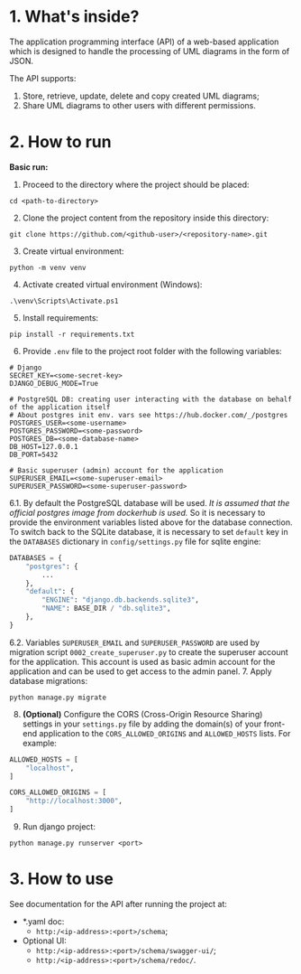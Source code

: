 # 1. What's inside?

The application programming interface (API) of a web-based application which is designed to handle the processing of UML diagrams in the form of JSON.

The API supports:
1. Store, retrieve, update, delete and copy created UML diagrams;
2. Share UML diagrams to other users with different permissions.

# 2. How to run

**Basic run:**
1. Proceed to the directory where the project should be placed:
```commandline
cd <path-to-directory>
```
2. Clone the project content from the repository inside this directory:
```commandline
git clone https://github.com/<github-user>/<repository-name>.git
```
3. Create virtual environment:
```commandline
python -m venv venv
```
4. Activate created virtual environment (Windows):
```commandline
.\venv\Scripts\Activate.ps1
```
5. Install requirements:
```commandline
pip install -r requirements.txt
```
6. Provide `.env` file to the project root folder with the following variables:
```env
# Django
SECRET_KEY=<some-secret-key>
DJANGO_DEBUG_MODE=True

# PostgreSQL DB: creating user interacting with the database on behalf of the application itself
# About postgres init env. vars see https://hub.docker.com/_/postgres
POSTGRES_USER=<some-username>
POSTGRES_PASSWORD=<some-password>
POSTGRES_DB=<some-database-name>
DB_HOST=127.0.0.1
DB_PORT=5432

# Basic superuser (admin) account for the application
SUPERUSER_EMAIL=<some-superuser-email>
SUPERUSER_PASSWORD=<some-superuser-password>
```
6.1. By default the PostgreSQL database will be used. *It is assumed that the official postgres image from dockerhub is used.*
So it is necessary to provide the environment variables listed above for the database connection.
To switch back to the SQLite database, it is necessary to set `default` key in the `DATABASES` dictionary in `config/settings.py` file for sqlite engine:
```python
DATABASES = {
    "postgres": {
        ...
    },
    "default": {
        "ENGINE": "django.db.backends.sqlite3",
        "NAME": BASE_DIR / "db.sqlite3",
    },
}
```
6.2. Variables `SUPERUSER_EMAIL` and `SUPERUSER_PASSWORD` are used by migration script `0002_create_superuser.py` to create the superuser account for the application.
This account is used as basic admin account for the application and can be used to get access to the admin panel.
7. Apply database migrations:
```commandline
python manage.py migrate
```
8. **(Optional)** Сonfigure the CORS (Cross-Origin Resource Sharing) settings in your `settings.py` file by adding the domain(s) of your front-end application to the `CORS_ALLOWED_ORIGINS` and `ALLOWED_HOSTS` lists.
For example:
```python
ALLOWED_HOSTS = [
    "localhost",
]

CORS_ALLOWED_ORIGINS = [
    "http://localhost:3000",
]
```
9. Run django project:
```commandline
python manage.py runserver <port>
```

# 3. How to use

See documentation for the API after running the project at:
- *.yaml doc:
  - `http:/<ip-address>:<port>/schema`;
- Optional UI:
  - `http:/<ip-address>:<port>/schema/swagger-ui/`;
  - `http:/<ip-address>:<port>/schema/redoc/`.
